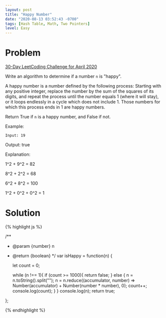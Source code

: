```yaml
---
layout: post
title: "Happy Number"
date: "2020-08-13 03:52:43 -0700"
tags: [Hash Table, Math, Two Pointers]
level: Easy
---
```


# Problem

[30-Day LeetCoding Challenge for April 2020](https://leetcode.com/explore/challenge/card/30-day-leetcoding-challenge/)

Write an algorithm to determine if a number `n` is "happy".

A happy number is a number defined by the following process: Starting with any positive integer, replace the number by the sum of the squares of its digits, and repeat the process until the number equals 1 (where it will stay), or it loops endlessly in a cycle which does not include 1. Those numbers for which this process ends in 1 are happy numbers.

Return True if `n` is a happy number, and False if not.

Example:

`Input: 19`

Output: true

Explanation:

1^2 + 9^2 = 82

8^2 + 2^2 = 68

6^2 + 8^2 = 100

1^2 + 0^2 + 0^2 = 1


# Solution

{% highlight js %}

/**
 * @param {number} n
 * @return {boolean}
 */
var isHappy = function(n) {

    let count = 0;

    while (n !== 1){
        if (count >= 1000){
            return false;
        } else {
            n = n.toString().split("");
            n = n.reduce((accumulator, number) => Number(accumulator) + Number(number * number), 0);
            count++;
            console.log(count);
        }
    }
    console.log(n);
    return true;

};

{% endhighlight %}
